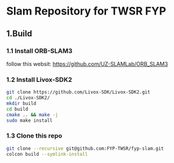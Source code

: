 # Slam Repository for TWSR FYP
## 1.Build
### 1.1 Install ORB-SLAM3
follow this websit:
<https://github.com/UZ-SLAMLab/ORB_SLAM3>
### 1.2 Install Livox-SDK2
```bash
git clone https://github.com/Livox-SDK/Livox-SDK2.git
cd ./Livox-SDK2/
mkdir build
cd build
cmake .. && make -j
sudo make install
```
### 1.3 Clone this repo
```bash
git clone --recursive git@github.com:FYP-TWSR/fyp-slam.git
colcon build --symlink-install
```